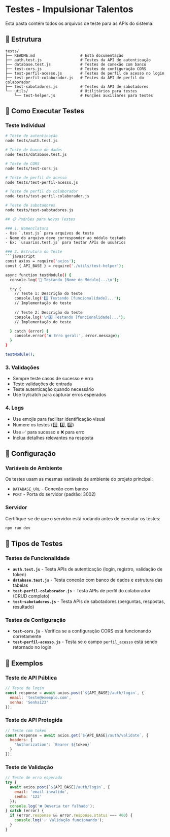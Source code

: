 # Testes - Impulsionar Talentos

Esta pasta contém todos os arquivos de teste para as APIs do sistema.

## 📁 Estrutura

```
tests/
├── README.md                    # Esta documentação
├── auth.test.js                 # Testes da API de autenticação
├── database.test.js             # Testes de conexão com banco
├── test-cors.js                 # Testes de configuração CORS
├── test-perfil-acesso.js        # Testes de perfil de acesso no login
├── test-perfil-colaborador.js   # Testes da API de perfil do colaborador
├── test-sabotadores.js          # Testes da API de sabotadores
└── utils/                       # Utilitários para testes
    └── test-helper.js           # Funções auxiliares para testes
```

## 🧪 Como Executar Testes

### Teste Individual
```bash
# Teste de autenticação
node tests/auth.test.js

# Teste de banco de dados
node tests/database.test.js

# Teste de CORS
node tests/test-cors.js

# Teste de perfil de acesso
node tests/test-perfil-acesso.js

# Teste de perfil do colaborador
node tests/test-perfil-colaborador.js

# Teste de sabotadores
node tests/test-sabotadores.js

## 📋 Padrões para Novos Testes

### 1. Nomenclatura
- Use `.test.js` para arquivos de teste
- Nome do arquivo deve corresponder ao módulo testado
- Ex: `usuarios.test.js` para testar APIs de usuários

### 2. Estrutura do Teste
```javascript
const axios = require('axios');
const { API_BASE } = require('./utils/test-helper');

async function testModule() {
  console.log('🧪 Testando [Nome do Módulo]...\n');

  try {
    // Teste 1: Descrição do teste
    console.log('1️⃣ Testando [funcionalidade]...');
    // Implementação do teste
    
    // Teste 2: Descrição do teste
    console.log('\n2️⃣ Testando [funcionalidade]...');
    // Implementação do teste

  } catch (error) {
    console.error('❌ Erro geral:', error.message);
  }
}

testModule();
```

### 3. Validações
- Sempre teste casos de sucesso e erro
- Teste validações de entrada
- Teste autenticação quando necessário
- Use try/catch para capturar erros esperados

### 4. Logs
- Use emojis para facilitar identificação visual
- Numere os testes (1️⃣, 2️⃣, 3️⃣)
- Use ✅ para sucesso e ❌ para erro
- Inclua detalhes relevantes na resposta

## 🔧 Configuração

### Variáveis de Ambiente
Os testes usam as mesmas variáveis de ambiente do projeto principal:
- `DATABASE_URL` - Conexão com banco
- `PORT` - Porta do servidor (padrão: 3002)

### Servidor
Certifique-se de que o servidor está rodando antes de executar os testes:
```bash
npm run dev
```

## 📝 Tipos de Testes

### Testes de Funcionalidade
- **`auth.test.js`** - Testa APIs de autenticação (login, registro, validação de token)
- **`database.test.js`** - Testa conexão com banco de dados e estrutura das tabelas
- **`test-perfil-colaborador.js`** - Testa APIs de perfil do colaborador (CRUD completo)
- **`test-sabotadores.js`** - Testa APIs de sabotadores (perguntas, respostas, resultado)

### Testes de Configuração
- **`test-cors.js`** - Verifica se a configuração CORS está funcionando corretamente
- **`test-perfil-acesso.js`** - Testa se o campo `perfil_acesso` está sendo retornado no login

## 📝 Exemplos

### Teste de API Pública
```javascript
// Teste de login
const response = await axios.post(`${API_BASE}/auth/login`, {
  email: 'teste@exemplo.com',
  senha: 'Senha123'
});
```

### Teste de API Protegida
```javascript
// Teste com token
const response = await axios.get(`${API_BASE}/auth/validate`, {
  headers: {
    'Authorization': `Bearer ${token}`
  }
});
```

### Teste de Validação
```javascript
// Teste de erro esperado
try {
  await axios.post(`${API_BASE}/auth/login`, {
    email: 'email-invalido',
    senha: '123'
  });
  console.log('❌ Deveria ter falhado');
} catch (error) {
  if (error.response && error.response.status === 400) {
    console.log('✅ Validação funcionando');
  }
}
``` 
